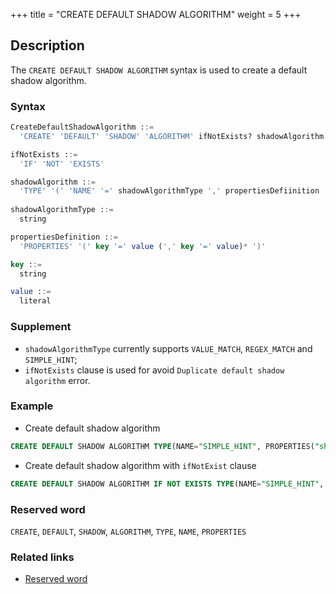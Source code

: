 +++
title = "CREATE DEFAULT SHADOW ALGORITHM"
weight = 5
+++

## Description

The `CREATE DEFAULT SHADOW ALGORITHM` syntax is used to create a default shadow algorithm.

### Syntax

```sql
CreateDefaultShadowAlgorithm ::=
  'CREATE' 'DEFAULT' 'SHADOW' 'ALGORITHM' ifNotExists? shadowAlgorithm 

ifNotExists ::=
  'IF' 'NOT' 'EXISTS'

shadowAlgorithm ::=
  'TYPE' '(' 'NAME' '=' shadowAlgorithmType ',' propertiesDefiinition ')'
    
shadowAlgorithmType ::=
  string

propertiesDefinition ::=
  'PROPERTIES' '(' key '=' value (',' key '=' value)* ')'

key ::=
  string

value ::=
  literal
```

### Supplement

- `shadowAlgorithmType` currently supports `VALUE_MATCH`, `REGEX_MATCH` and `SIMPLE_HINT`;
- `ifNotExists` clause is used for avoid `Duplicate default shadow algorithm` error.

### Example

- Create default shadow algorithm

```sql
CREATE DEFAULT SHADOW ALGORITHM TYPE(NAME="SIMPLE_HINT", PROPERTIES("shadow"="true", "foo"="bar"));
```

- Create default shadow algorithm with `ifNotExist` clause

```sql
CREATE DEFAULT SHADOW ALGORITHM IF NOT EXISTS TYPE(NAME="SIMPLE_HINT", PROPERTIES("shadow"="true", "foo"="bar"));
```

### Reserved word

`CREATE`, `DEFAULT`, `SHADOW`, `ALGORITHM`, `TYPE`, `NAME`, `PROPERTIES`

### Related links

- [Reserved word](/en/reference/distsql/syntax/reserved-word/)
